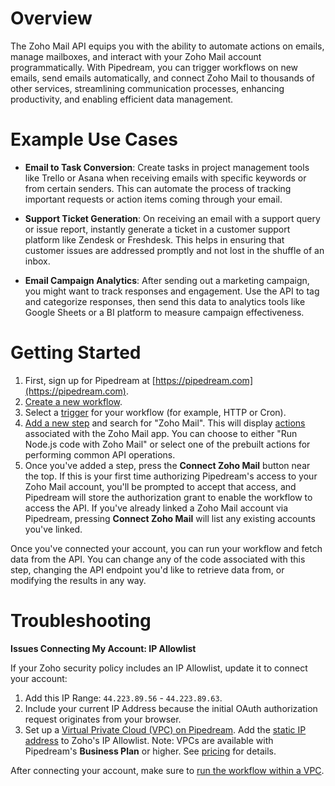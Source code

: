 # Overview

The Zoho Mail API equips you with the ability to automate actions on emails, manage mailboxes, and interact with your Zoho Mail account programmatically. With Pipedream, you can trigger workflows on new emails, send emails automatically, and connect Zoho Mail to thousands of other services, streamlining communication processes, enhancing productivity, and enabling efficient data management.

# Example Use Cases

- **Email to Task Conversion**: Create tasks in project management tools like Trello or Asana when receiving emails with specific keywords or from certain senders. This can automate the process of tracking important requests or action items coming through your email.

- **Support Ticket Generation**: On receiving an email with a support query or issue report, instantly generate a ticket in a customer support platform like Zendesk or Freshdesk. This helps in ensuring that customer issues are addressed promptly and not lost in the shuffle of an inbox.

- **Email Campaign Analytics**: After sending out a marketing campaign, you might want to track responses and engagement. Use the API to tag and categorize responses, then send this data to analytics tools like Google Sheets or a BI platform to measure campaign effectiveness.

# Getting Started

1. First, sign up for Pipedream at [https://pipedream.com](https://pipedream.com).
2. [Create a new workflow](https://pipedream.com/new).
3. Select a [trigger](/workflows/steps/triggers/) for your workflow (for example, HTTP or Cron).
4. [Add a new step](/workflows/steps/) and search for "Zoho Mail". This will display [actions](/components#actions) associated with the Zoho Mail app. You can choose to either "Run Node.js code with Zoho Mail" or select one of the prebuilt actions for performing common API operations.
5. Once you've added a step, press the **Connect Zoho Mail** button near the top. If this is your first time authorizing Pipedream's access to your Zoho Mail account, you'll be prompted to accept that access, and Pipedream will store the authorization grant to enable the workflow to access the API. If you've already linked a Zoho Mail account via Pipedream, pressing **Connect Zoho Mail** will list any existing accounts you've linked.

Once you've connected your account, you can run your workflow and fetch data from the API. You can change any of the code associated with this step, changing the API endpoint you'd like to retrieve data from, or modifying the results in any way.

# Troubleshooting

**Issues Connecting My Account: IP Allowlist**

If your Zoho security policy includes an IP Allowlist, update it to connect your account:

1. Add this IP Range: `44.223.89.56` - `44.223.89.63`.
2. Include your current IP Address because the initial OAuth authorization request originates from your browser.
3. Set up a [Virtual Private Cloud (VPC) on Pipedream](https://pipedream.com/docs/workflows/vpc#create-a-new-vpc). Add the [static IP address](https://pipedream.com/docs/workflows/vpc#find-the-static-outbound-ip-address-for-a-vpc) to Zoho's IP Allowlist. Note: VPCs are available with Pipedream's **Business Plan** or higher. See [pricing](https://pipedream.com/pricing) for details.

After connecting your account, make sure to [run the workflow within a VPC](https://pipedream.com/docs/workflows/vpc#run-workflows-within-a-vpc).

